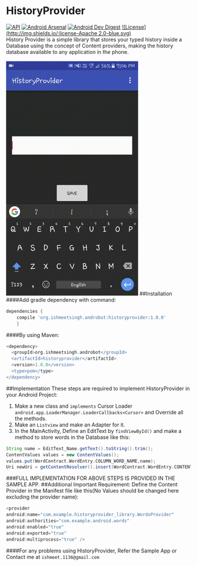 # HistoryProvider
[![API](https://img.shields.io/badge/API-10%2B-orange.svg?style=flat)](https://android-arsenal.com/api?level=10)
[![Android Arsenal](https://img.shields.io/badge/Android%20Arsenal-HistoryProvider-green.svg?style=flat)](https://android-arsenal.com/details/1/5042)
[![Android Dev Digest](https://img.shields.io/badge/Android%20Dev%20Digest-%23126-cyan.svg)](https://www.androiddevdigest.com/digest-126/)
[![License](http://img.shields.io/:license-Apache 2.0-blue.svg)](http://www.apache.org/licenses/LICENSE-2.0.html)<br/>
History Provider is a simple library that stores your typed history inside a Database using the concept of Content providers, making the history database available to any application in the phone.<br/><br/>
![alt tag](https://github.com/Ishmeetsingh97/HistoryProvider_Library/blob/master/HistoryProvider.gif)
##Installation
####Add gradle dependency with command:
```groovy
dependencies {
    compile 'org.ishmeetsingh.androbot:historyprovider:1.0.0'
    }
```
####By using Maven:
```groovy
<dependency>
  <groupId>org.ishmeetsingh.androbot</groupId>
  <artifactId>historyprovider</artifactId>
  <version>1.0.0</version>
  <type>pom</type>
</dependency>
```
##Implementation
These steps are required to implement HistoryProvider in your Android Project:<br/>
1. Make a new class and `implements` Cursor Loader `android.app.LoaderManager.LoaderCallbacks<Cursor>` and Override all the methods.<br/>
2. Make an `Listview` and make an Adapter for it.<br/>
3. In the MainActivity, Define an EditText by `findViewById()`  and make a method to store words in the Database like this:<br/>
```groovy
String name = EditText_Name.getText().toString().trim();
ContentValues values = new ContentValues();
values.put(WordContract.WordEntry.COLUMN_WORD_NAME,name);
Uri newUri = getContentResolver().insert(WordContract.WordEntry.CONTENT_URI, values);
```
###FULL IMPLEMENTATION FOR ABOVE STEPS IS PROVIDED IN THE SAMPLE APP.
##Additional Important Requirement:
 Define the Content Provider in the Manifest file like this(No Values should be changed here excluding the provider name):
```groovy
<provider
android:name="com.example.historyprovider_library.WordsProvider"
android:authorities="com.example.android.words"
android:enabled="true"
android:exported="true"
android:multiprocess="true" />
```
####For any problems using HistoryProvider, Refer the Sample App or Contact me at `ishmeet.1136@gmail.com`

